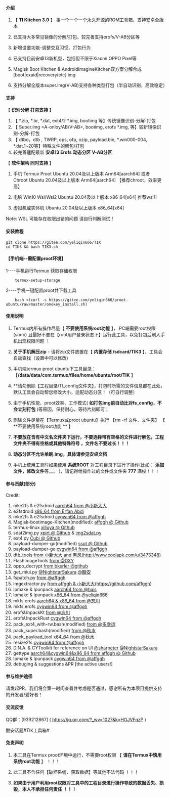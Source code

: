 
####  **介绍** 


1.  【 **TI Kitchen 3.0** 】 事一个一个一个永久开源的ROM工具箱，支持安卓全版本

2.  已支持大多常见镜像的分解/打包，较完善支持erofs/V-AB分区等

3.  新增设置功能-调整交互习惯、打包行为

4.  已支持目前安卓13新机型，包括但不限于Xiaomi OPPO Pixel等

5.  Magisk Boot Kitchen & AndroidImagineKitchen双方案分解合成[boot|exaid|recovery/etc].img
    
6.  支持分解全版本super.img(V-AB)支持各种类型打包（半自动识别，高效稳定）

####  **支持** 

【 **识别分解 打包支持** 】

1. 【 *.zip, *.br, *.dat, ext4/2 *.img, bootimg 等】传统镜像识别-分解-打包
2. 【 Super.img <A-onloy/AB/V-AB>, bootimg<header3>, erofs *.img,  等】较新镜像识别-分解-打包
3. 【 dtbo，dtb , TWRP, ops, ofp, ozip, payload.bin, *.win000-004, *.dat.1~20等】特殊文件的解包/打包
4. 较完善适配最新 **安卓13** **Erofs** **动态分区** **V-AB分区**


【 **软件架构  同时支持** 】

1. 手机 Termux Proot Ubuntu 20.04及以上版本 Arm64[aarch64] 或者 <Linux Deploy> Chroot Ubuntu 20.04及以上版本 Arm64[aarch64] 【推荐chroot，效率更高】

2. 电脑 Win10 Wsl/Wsl2 Ubuntu 20.04及以上版本 x86_64[x64]  推荐wsl1! 

3. 虚拟机或实体机 Ubuntu 20.04及以上版本 x86_64[x64] 

Note: WSL 可能存在权限出错的问题 请自行判断测试！


####  **安装教程** 

    git clone https://gitee.com/yeliqin666/TIK
    cd TIK3 && bash TIK3.sh
	
####  **【手机端--需配置proot环境】** 

1----手机运行Termux 获取存储权限 

        termux-setup-storage

2----手机一键配置proot并下载工具

        bash <(curl -s https://gitee.com/yeliqin666/proot-ubuntu/raw/master/onekey_install.sh)


####  **使用说明** 

1.  Termux内所有操作尽量【 **不要使用系统root功能** 】， PC端需要root权限(sudo) 且最好不要在【root用户登录状态下】运行此工具，以免打包后刷入手机出现权限问题 ！

2.   **关于手机解压zip** 
    - 请将zip文件放置在【 **内置存储 /sdcard/TIK3** 】，工具会自动查找（设置中可以修改)

3.  手机端termux proot ubuntu下工具目录： 【**/data/data/com.termux/files/home/ubuntu/root/TIK** 】

4.  **请勿删除【工程目录/TI_config文件夹】，打包时所需的文件信息都在此处，默认工具会自动帮您修改大小，适配动态分区！（可自行调整）

5.  由于手机性能、proot效率、工作模式( **如打包img前自动比对fs_config，不会立刻打包** )等原因，保持耐心，等待片刻即可；

6.  删除文件尽量在【Termux或proot ubuntu】执行 【rm -rf 文件、文件夹】 【 **不要使用系统root功能 ** 】

7.   **不要放在含有中文名文件夹下运行，不要选择带有空格的文件进行解包，工程文件夹不得有空格或其他特殊符号 ，文件名不要过长！！！** 

8.   **动态分区不允许单刷.img，具体请参见安卓文档** 

10.  手机上使用工具时如果使用 **系统ROOT** 对工程目录下进行了操作(比如： **添加文件，修改文件**等。。。 )，请记得给操作过的文件或文件夹  **777**  满权！！！

####  **参与贡献(部分)** 

Credit:
1.  mke2fs & e2fsdroid [aarch64 from @小新大大](https://github.com/xiaoxindada/SGSI-build-tool)
2.  e2fsdroid [x86_64 from Erfan Abdi](https://github.com/erfanoabdi/ErfanGSIs)
3.  mke2fs & e2fsdroid [cygwin64 from @affggh](https://github.com/affggh/fspatch)
4.  Magisk-bootimage-Kitchen(modified): [affggh @ Github](https://github.com/affggh/magiskbootkitchen)
5.  termux-linux [xiliuya @ Github](https://github.com/xiliuya/termux-linux)
6.  sdat2img.py [xpirt   @ Github](https://github.com/xpirt/sdat2img) & [img2sdat.py](https://github.com/xpirt/img2sdat)
7.  ext4.py [Cubi  @ Github](https://github.com/cubinator/ext4)
8.  payload-dumper-go(modified) [ssut @ Github](https://github.com/ssut/payload-dumper-go)
9.  payload-dumper-go [cygwin64 from @affggh](https://github.com/affggh/fspatch)
10.  dtb_tools [from 小新大大 and 黑风](https://github.com/xiaoxindada/SGSI-build-tool)(http://www.coolapk.com/u/3473348)
11.  FlashImageTools [from @DXY](http://www.coolapk.com/u/8160711)
12. oppo_decrypt [from bkerler @github](https://github.com/bkerler/oppo_decrypt)
13. get_miui.py [@NightstarSakura](https://github.com/NightstarSakura) [@酷安](https://www.coolapk.com/u/2670027)
14. fspatch.py [from @affggh](https://github.com/affggh/fspatch)
15. imgextractor.py [from affggh & 小新大大](https://github.com/xiaoxindada)(https://github.com/affggh)
16. lpmake & lpunpack [aarch64 from @hais](http://z.hais.pw/)
17. lpmake & lpunpack [x86_64 from @yeliqin666](https://github.com/yeliqin666)
18. mkfs.erofs [aarch64 & x86_64 from @忘川](https://github.com/bugme2/)
19. mkfs.erofs [cygwin64 from @affggh](https://github.com/affggh)
20. erofsUnpackKt [from @忘川](https://github.com/bugme2/erofs-oneplus)
21. erofsUnpackRust [cygwin64 from @affggh](https://github.com/affggh)
22. pack_ext4_with-rw.bash(modified) [from @多幸运](http://www.coolapk.com/u/8160711)
23. pack_super.bash(modified) [from @秋水](Email：qiurigao@163.com)
24. pack_payload_tool [x64_64 from @秋水](Email：qiurigao@163.com)
25. resize2fs [cygwin64 from @affggh](https://github.com/affggh/fspatch)
26. D.N.A. & CYToolkit for reference on UI [@sharpeter](https://gitee.com/sharpeter/DNA) [@NightstarSakura](https://github.com/NightstarSakura)
27. gettype [aarch64&cygwin64&x86_64 from affggh @ Github](https://github.com/affggh/gettype)
28. lpmake & lpunpack [cygwin64 from @affggh](https://github.com/affggh/lpunpack_and_lpmake)
29. debuging & suggestions &PR [the active users!]


####  **参与维护途径**

  请发起PR，我们将会第一时间查看并考虑是否通过，感谢所有为本项目提供支持的开发者/爱好者！ 


####  **交流反馈** 

  QQ群：[939212867] ( https://jq.qq.com/?_wv=1027&k=HOJVFqzP )

  酷安话题#TIK工具箱#


####  **免责声明** 

1.  本工具在Termux proot环境中运行，不需要root权限 【 **请在Termux中慎用系统root功能** 】 ！！！

2.  此工具不含任何【破坏系统、获取数据】等其他不法代码 ！！！

3.  **如果由于用户利用root权限对工具中的工程目录进行操作导致的数据丢失、损毁，本人不承担任何责任 ！！！** 


